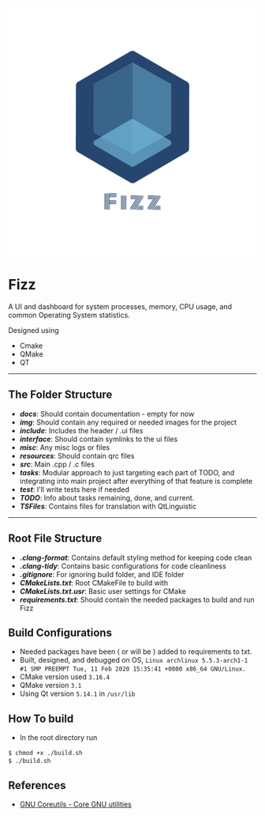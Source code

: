 ![Fizz logo](./img/Logo/logo_transparent.png)

# Fizz

A UI and dashboard for system processes, memory, CPU usage, and common Operating System statistics.

Designed using 
- Cmake 
- QMake
- QT

---

## The Folder Structure

- ***docs***: Should contain documentation - empty for now
- ***img***: Should contain any required or needed images for the project
- ***include***: Includes the header / .ui files
- ***interface***: Should contain symlinks to the ui files
- ***misc***: Any misc logs or files
- ***resources***: Should contain qrc files
- ***src***: Main .cpp / .c files
- ***tasks***: Modular approach to just targeting each part of TODO, and integrating into main project after everything of that feature is complete
- ***test***: I'll write tests here if needed
- ***TODO***: Info about tasks remaining, done, and current.
- ***TSFiles***: Contains files for translation with QtLinguistic

--- 

## Root File Structure

- ***.clang-format***: Contains default styling method for keeping code clean
- ***.clang-tidy***: Contains basic configurations for code cleanliness
- ***.gitignore***: For ignoring build folder, and IDE folder
- ***CMakeLists.txt***: Root CMakeFile to build with
- ***CMakeLists.txt.usr***: Basic user settings for CMake
- ***requirements.txt***: Should contain the needed packages to build and run Fizz

## Build Configurations

- Needed packages have been ( or will be ) added to requirements to txt.
- Built, designed, and debugged on OS, `Linux archlinux 5.5.3-arch1-1 #1 SMP PREEMPT Tue, 11 Feb 2020 15:35:41 +0000 x86_64 GNU/Linux.`
- CMake version used `3.16.4`
- QMake version `3.1`
- Using Qt version `5.14.1` in `/usr/lib`

## How To build

- In the root directory run
```
$ chmod +x ./build.sh
$ ./build.sh
```

## References

- [GNU Coreutils - Core GNU utilities](https://www.gnu.org/software/coreutils/manual/coreutils.html#toc-Summarizing-files-1)